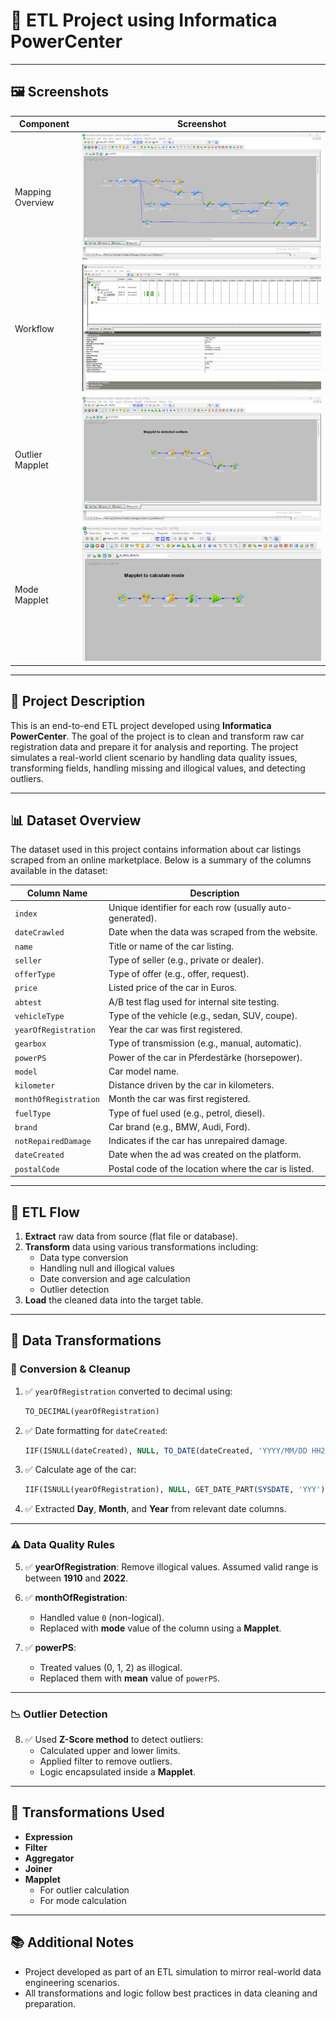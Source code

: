 
# 🚗 ETL Project using Informatica PowerCenter
---

## 🖼️ Screenshots

| Component         | Screenshot |
|------------------|------------|
| Mapping Overview | ![Mapping](images/mapping.png) |
| Workflow         | ![Workflow](images/workflow%20monitor.png) |
| Outlier Mapplet  | ![Outlier Mapplet](images/Mapplet%20to%20detected%20outliers.png) |
| Mode Mapplet     | ![Mode Mapplet](images/Mapplet%20to%20calculate%20mode.png) |

---

## 📌 Project Description

This is an end-to-end ETL project developed using **Informatica PowerCenter**. The goal of the project is to clean and transform raw car registration data and prepare it for analysis and reporting. The project simulates a real-world client scenario by handling data quality issues, transforming fields, handling missing and illogical values, and detecting outliers.

---

## 📊 Dataset Overview

The dataset used in this project contains information about car listings scraped from an online marketplace. Below is a summary of the columns available in the dataset:

| Column Name           | Description |
|------------------------|-------------|
| `index`               | Unique identifier for each row (usually auto-generated). |
| `dateCrawled`         | Date when the data was scraped from the website. |
| `name`                | Title or name of the car listing. |
| `seller`              | Type of seller (e.g., private or dealer). |
| `offerType`           | Type of offer (e.g., offer, request). |
| `price`               | Listed price of the car in Euros. |
| `abtest`              | A/B test flag used for internal site testing. |
| `vehicleType`         | Type of the vehicle (e.g., sedan, SUV, coupe). |
| `yearOfRegistration`  | Year the car was first registered. |
| `gearbox`             | Type of transmission (e.g., manual, automatic). |
| `powerPS`             | Power of the car in Pferdestärke (horsepower). |
| `model`               | Car model name. |
| `kilometer`           | Distance driven by the car in kilometers. |
| `monthOfRegistration` | Month the car was first registered. |
| `fuelType`            | Type of fuel used (e.g., petrol, diesel). |
| `brand`               | Car brand (e.g., BMW, Audi, Ford). |
| `notRepairedDamage`   | Indicates if the car has unrepaired damage. |
| `dateCreated`         | Date when the ad was created on the platform. |
| `postalCode`          | Postal code of the location where the car is listed. |


---


## 🔁 ETL Flow

1. **Extract** raw data from source (flat file or database).
2. **Transform** data using various transformations including:
   - Data type conversion
   - Handling null and illogical values
   - Date conversion and age calculation
   - Outlier detection
3. **Load** the cleaned data into the target table.

---

## 🔧 Data Transformations

### 🧮 Conversion & Cleanup

1. ✅ `yearOfRegistration` converted to decimal using:
   ```sql
   TO_DECIMAL(yearOfRegistration)
   ```

2. ✅ Date formatting for `dateCreated`:
   ```sql
   IIF(ISNULL(dateCreated), NULL, TO_DATE(dateCreated, 'YYYY/MM/DD HH24:MI:SS'))
   ```

3. ✅ Calculate age of the car:
   ```sql
   IIF(ISNULL(yearOfRegistration), NULL, GET_DATE_PART(SYSDATE, 'YYY') - yearOfRegistration)
   ```

4. ✅ Extracted **Day**, **Month**, and **Year** from relevant date columns.

---

### ⚠️ Data Quality Rules

5. ✅ **yearOfRegistration**: Remove illogical values. Assumed valid range is between **1910** and **2022**.

6. ✅ **monthOfRegistration**:
   - Handled value `0` (non-logical).
   - Replaced with **mode** value of the column using a **Mapplet**.

7. ✅ **powerPS**:
   - Treated values (0, 1, 2) as illogical.
   - Replaced them with **mean** value of `powerPS`.

---

### 📉 Outlier Detection

8. ✅ Used **Z-Score method** to detect outliers:
   - Calculated upper and lower limits.
   - Applied filter to remove outliers.
   - Logic encapsulated inside a **Mapplet**.

---

## 🔄 Transformations Used

- **Expression**
- **Filter**
- **Aggregator**
- **Joiner**
- **Mapplet**
  - For outlier calculation
  - For mode calculation

---

## 📚 Additional Notes

- Project developed as part of an ETL simulation to mirror real-world data engineering scenarios.
- All transformations and logic follow best practices in data cleaning and preparation.
